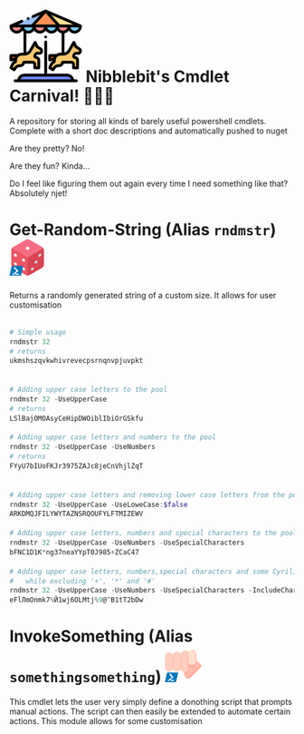 # ![](carousel.png) Nibblebit's Cmdlet Carnival! 🎈🎉🎊

A repository for storing all kinds of barely useful powershell cmdlets. Complete with a short doc descriptions and automatically pushed to nuget

Are they pretty? No!

Are they fun? Kinda...

Do I feel like figuring them out again every time I need something like that? Absolutely njet!

# Get-Random-String (Alias `rndmstr`) ![](GetRandomString/logo.png)


Returns a randomly generated string of a custom size. It allows for user customisation

```ps1

# Simple usage
rndmstr 32 
# returns
ukmshszqvkwhivrevecpsrnqnvpjuvpkt


# Adding upper case letters to the pool
rndmstr 32 -UseUpperCase
# returns
LSlBajOMOAsyCeHipDWOiblIbiOrGSkfu

# Adding upper case letters and numbers to the pool
rndmstr 32 -UseUpperCase -UseNumbers
# returns
FYyU7bIUoFKJr3975ZAJc8jeCnVhjlZqT


# Adding upper case letters and removing lower case letters from the pool
rndmstr 32 -UseUpperCase -UseLoweCase:$false
ARKDMQJFILYWYTAZNSRQOUFYLFTMIZEWV

# Adding upper case letters, numbers and special characters to the pool
rndmstr 32 -UseUpperCase -UseNumbers -UseSpecialCharacters
bFNC1D1K*ng37neaYYpT0J985+ZCaC47

# Adding upper case letters, numbers,special characters and some Cyrilic characters  to the pool,
#   while excluding '+', '*' and '#'
rndmstr 32 -UseUpperCase -UseNumbers -UseSpecialCharacters -IncludeCharacters "АБВГДЕЖЗИЙКЛМНОПРСТУ" -ExcludeCharacters "+*#"
eFlЛmOnmk7%Й1wj6ОLMtj%9@^В1tТ2bDw
```

# InvokeSomething (Alias `somethingsomething`) ![](InvokeSomething/logo.png)

This cmdlet lets the user very simply define a donothing script that prompts manual actions.
    The script can then easily be extended to automate certain actions.
    This module allows for some customisation

